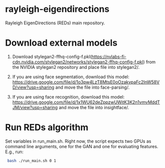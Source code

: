 # rayleigh-eigendirections
Rayleigh EigenDirections (REDs) main repository.


# Download external models
1. Download stylegan2-ffhq-config-f.pkl(https://nvlabs-fi-cdn.nvidia.com/stylegan2/networks/stylegan2-ffhq-config-f.pkl) from the NVIDIA stylegan2 repository and place file into stylegan2/. 

2. If you are using face segmentation, download this model:
https://drive.google.com/file/d/1o3pw4LzT8MtsE0oOzakvpaFc2InW58VD/view?usp=sharing and move the file into face-parsing/.

3. If you are using face recognition, download this model:
https://drive.google.com/file/d/1x1WU62deZppzwUWitK3K2n1vmvMddTJM/view?usp=sharing and move the file into insightface/.

# Run REDs algorithm
Set variables in run_main.sh. Right now, the script expects two GPUs as command line arguments, one for the GAN
and one for evaluating features. E.g., run:
```.bash
 bash ./run_main.sh 0 1 
```
